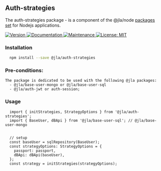 ## Auth-strategies

The auth-strategies package - is a component of the @jla/node [packages set](https://github.com/JuliusAgency/node-packages-set) for Nodejs applications.  

<p>
  <a href="https://www.npmjs.com/package/@jla/auth-strategies" target="_blank">
    <img alt="Version" src="https://img.shields.io/npm/v/@jla/auth-strategies.svg">
  </a>
  <a href="https://github.com/JuliusAgency/auth-strategies#readme" target="_blank">
    <img alt="Documentation" src="https://img.shields.io/badge/documentation-yes-brightgreen.svg" />
  </a>
  <a href="https://github.com/JuliusAgency/auth-strategies/graphs/commit-activity" target="_blank">
    <img alt="Maintenance" src="https://img.shields.io/badge/Maintained%3F-yes-green.svg" />
  </a>
  <a href="https://github.com/JuliusAgency/auth-strategies/blob/master/LICENSE" target="_blank">
    <img alt="License: MIT" src="https://img.shields.io/badge/License-MIT-yellow.svg" />
  </a>
</p>

### Installation
```bash
  npm install --save @jla/auth-strategies
```

### Pre-conditions:
```
The package is dedicated to be used with the following @jla packages:
  - @jla/base-user-mongo or @jla/base-user-sql
  - @jla/auth-jwt or auth-session;  
```

### Usage  
```
  import { initStrategies, StrategyOptions } from '@jla/auth-strategies';
  import { BaseUser, dBApi } from '@jla/base-user-sql'; // @jla/base-user-mongo


  // setup 
  const baseUser = sqlRepository(BaseUser);
  const strategyOptions: StrategyOptions = {
    passport: passport,
    dBApi: dBApi(baseUser),
  };
  const strategy = initStrategies(strategyOptions);

```
